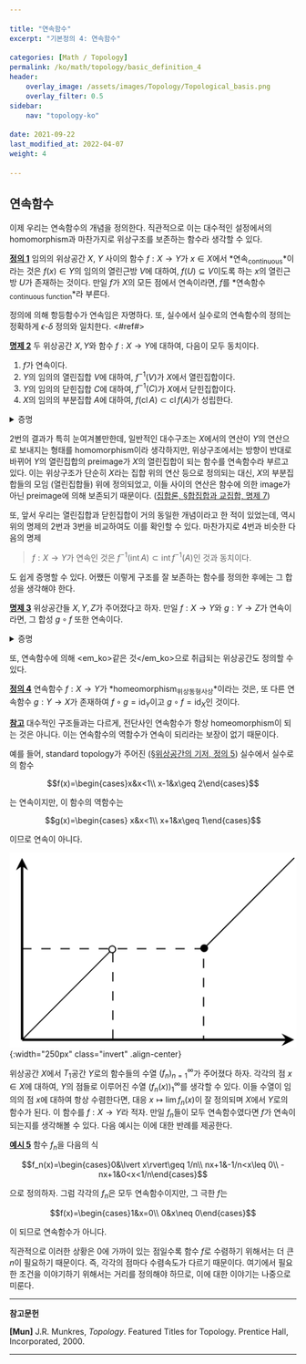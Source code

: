 ```yaml
---

title: "연속함수"
excerpt: "기본정의 4: 연속함수"

categories: [Math / Topology]
permalink: /ko/math/topology/basic_definition_4
header:
    overlay_image: /assets/images/Topology/Topological_basis.png
    overlay_filter: 0.5
sidebar: 
    nav: "topology-ko"

date: 2021-09-22
last_modified_at: 2022-04-07
weight: 4

---
```


## 연속함수

이제 우리는 연속함수의 개념을 정의한다. 직관적으로 이는 대수적인 설정에서의 homomorphism과 마찬가지로 위상구조를 보존하는 함수라 생각할 수 있다.

<div class="definition" markdown="1">

<ins id="df1">**정의 1**</ins> 임의의 위상공간 $X$, $Y$ 사이의 함수 $f:X\rightarrow Y$가 $x\in X$에서 *연속<sub>continuous</sub>*이라는 것은 $f(x)\in Y$의 임의의 열린근방 $V$에 대하여, $f(U)\subseteq V$이도록 하는 $x$의 열린근방 $U$가 존재하는 것이다. 만일 $f$가 $X$의 모든 점에서 연속이라면, $f$를 *연속함수<sub>continuous function</sub>*라 부른다.

</div>

정의에 의해 항등함수가 연속임은 자명하다. 또, 실수에서 실수로의 연속함수의 정의는 정확하게 $\epsilon$-$\delta$ 정의와 일치한다. <#ref#>

<div class="proposition" markdown="1">

<ins is="pp2">**명제 2**</ins> 두 위상공간 $X,Y$와 함수 $f:X\rightarrow Y$에 대하여, 다음이 모두 동치이다.

1. $f$가 연속이다. 
2. $Y$의 임의의 열린집합 $V$에 대하여, $f^{-1}(V)$가 $X$에서 열린집합이다.
3. $Y$의 임의의 닫힌집합 $C$에 대하여, $f^{-1}(C)$가 $X$에서 닫힌집합이다.
4. $X$의 임의의 부분집합 $A$에 대하여, $f(\operatorname{cl}A)\subset\operatorname{cl}f(A)$가 성립한다.

</div>
<details class="proof" markdown="1">
<summary>증명</summary>

우선 $f$가 연속이라 하자. 2번을 보이기 위해서는 $Y$의 임의의 열린집합 $V$가 주어졌다고 가정한 후, $f^{-1}(V)$가 열린집합임을 보여야 한다. 이를 위해 임의의 $x\in f^{-1}(V)$를 택하자. 그럼 $f(x)\in V$이므로 $V$는 $f(x)$의 열린근방이다. 따라서, $x$의 어떤 열린근방 $U$가 존재하여 $f(U)\subseteq V$이고 

$$U\subseteq f^{-1}(f(U))\subseteq f^{-1}(V)$$

이 성립하므로 $f^{-1}(V)$는 열린집합이다. 

이제 2번이 만족된다고 하고, $Y$의 임의의 닫힌집합 $C$가 주어졌다 하자. 그럼 $V=Y\setminus C$는 열린집합이므로, 2번 조건에 의하여 $f^{-1}(V)$는 $X$에서 열린집합이다. 그런데 

$$f^{-1}(V)=f^{-1}(Y\setminus C)=X\setminus f^{-1}(C)$$

이므로, $X\setminus f^{-1}(C)$가 열린집합이고 따라서 $f^{-1}(C)$는 닫힌집합이다. 

이제 3번을 가정하고 4번을 보이자. $X$의 임의의 부분집합 $A$에 대하여, $\operatorname{cl}f(A)$는 $Y$의 닫힌집합이므로, $f^{-1}(\operatorname{cl}f(A))$는 $X$의 닫힌집합이다. 또, 이 집합은 항상 $A$를 포함하므로, $\operatorname{cl}A$도 포함해야 한다. 즉

$$\operatorname{cl}A\subseteq f^{-1}(\operatorname{cl}f(A))$$

가 성립하고, 따라서 

$$f(\operatorname{cl}A)\subseteq f(f^{-1}(\operatorname{cl}f(A))\subseteq \operatorname{cl}f(A)$$

또한 성립한다. 

마지막으로 4번이 성립한다고 가정하자. 임의의 $x\in X$에 대해 $f(x)\in Y$의 열린근방 $V$가 주어졌다고 하면, $V^c$는 닫힌집합이므로 $\operatorname{cl}V^c=V^c$이고, 따라서 

$$f(\operatorname{cl}f^{-1}(V^c))\subseteq \operatorname{cl}(f(f^{-1}(V^c))\subset\operatorname{cl}V^c=V^c$$

가 성립한다. $f(x)\not\in V^c$이므로, $x\not\in\operatorname{cl}f^{-1}(V^c)$이고, 따라서 

$$U= \left(\operatorname{cl}f^{-1}(V^c)\right)^c$$

라 하면 $x\in U$이다. $U$는 닫힌집합의 여집합이므로 열린집합이고, 따라서 $x$의 열린근방이 된다. 이제 $f(U)\subseteq V$임을 보여야 하는데, 임의의 $x'\in U$에 대하여, $x'\not\in \operatorname{cl}(f^{-1}(V^c))$이고 따라서 $x'\not\in f^{-1}(V^c)$이다. 즉, $f(x')\not\in V^c$이므로 $f(x')\in V$이고, $f(U)\subseteq V$가 성립한다.
</details>

2번의 결과가 특히 눈여겨볼만한데, 일반적인 대수구조는 $X$에서의 연산이 $Y$의 연산으로 보내지는 형태를 homomorphism이라 생각하지만, 위상구조에서는 방향이 반대로 바뀌어 $Y$의 열린집합의 preimage가 $X$의 열린집합이 되는 함수를 연속함수라 부르고 있다. 
이는 위상구조가 단순히 $X$라는 집합 위의 연산 등으로 정의되는 대신, $X$의 부분집합들의 모임 (열린집합들) 위에 정의되었고, 이들 사이의 연산은 함수에 의한 image가 아닌 preimage에 의해 보존되기 때문이다. ([집합론, §합집합과 교집합, 명제 7](/ko/math/set_theory/union_and_intersection#pp7)) 

또, 앞서 우리는 열린집합과 닫힌집합이 거의 동일한 개념이라고 한 적이 있었는데, 역시 위의 명제의 2번과 3번을 비교하여도 이를 확인할 수 있다. 마찬가지로 4번과 비슷한 다음의 명제

> $f:X\rightarrow Y$가 연속인 것은 $f^{-1}(\operatorname{int}A)\subset\operatorname{int} f^{-1}(A)$인 것과 동치이다.

도 쉽게 증명할 수 있다. 어쨌든 이렇게 구조를 잘 보존하는 함수를 정의한 후에는 그 합성을 생각해야 한다.

<div class="proposition" markdown="1">

<ins id="pp3">**명제 3**</ins> 위상공간들 $X,Y,Z$가 주어졌다고 하자. 만일 $f:X\rightarrow Y$와 $g:Y\rightarrow Z$가 연속이라면, 그 합성 $g\circ f$ 또한 연속이다.
</div>
<details class="proof" markdown="1">
<summary>증명</summary>

임의의 열린집합 $W\subseteq Z$에 대하여, 

$$(g\circ f)^{-1}(W)=f^{-1}(g^{-1}(W))$$

이고, $g$의 연속성에 의해 $g^{-1}(W)$는 열린집합이므로, $f$의 연속성을 다시 한 번 적용하면 $f^{-1}(g^{-1}(W))$도 열린집합이다.
</details>

또, 연속함수에 의해 <em_ko>같은 것</em_ko>으로 취급되는 위상공간도 정의할 수 있다.

<div class="definition" markdown="1">

<ins id="df4">**정의 4**</ins> 연속함수 $f:X\rightarrow Y$가 *homeomorphism<sub>위상동형사상</sub>*이라는 것은, 또 다른 연속함수 $g:Y\rightarrow X$가 존재하여 $f\circ g=\operatorname{id}_Y$이고 $g\circ f=\operatorname{id}_X$인 것이다.
</div>

<div class="remark" markdown="1">

<ins id="rmk1">**참고**</ins> 대수적인 구조들과는 다르게, 전단사인 연속함수가 항상 homeomorphism이 되는 것은 아니다. 이는 연속함수의 역함수가 연속이 되리라는 보장이 없기 때문이다. 

예를 들어, standard topology가 주어진 ([§위상공간의 기저, 정의 5](/ko/math/topology/basic_definition_2#df5)) 실수에서 실수로의 함수 

$$f(x)=\begin{cases}x&x<1\\ x-1&x\geq 2\end{cases}$$

는 연속이지만, 이 함수의 역함수는

$$g(x)=\begin{cases} x&x<1\\ x+1&x\geq 1\end{cases}$$

이므로 연속이 아니다.

![bijective_conti_but_not_homeo](/assets/images/Topology/Basic_definition_4-1.png){:width="250px"  class="invert" .align-center}

</div>

위상공간 $X$에서 $T_1$공간 $Y$로의 함수들의 수열 $(f_n)_{n=1}^\infty$가 주어졌다 하자. 각각의 점 $x\in X$에 대하여, $Y$의 점들로 이루어진 수열 $(f_n(x))_1^\infty$를 생각할 수 있다. 이들 수열이 임의의 점 $x$에 대하여 항상 수렴한다면, 대응 $x\mapsto \lim f_n(x)$이 잘 정의되며 $X$에서 $Y$로의 함수가 된다. 이 함수를 $f:X\rightarrow Y$라 적자. 만일 $f_n$들이 모두 연속함수였다면 $f$가 연속이 되는지를 생각해볼 수 있다. 다음 예시는 이에 대한 반례를 제공한다. 

<div class="example" markdown="1">

<ins id="ex5">**예시 5**</ins> 함수 $f_n$을 다음의 식

$$f_n(x)=\begin{cases}0&\lvert x\rvert\geq 1/n\\ nx+1&-1/n<x\leq 0\\ -nx+1&0<x<1/n\end{cases}$$

으로 정의하자. 그럼 각각의 $f_n$은 모두 연속함수이지만, 그 극한 $f$는

$$f(x)=\begin{cases}1&x=0\\ 0&x\neq 0\end{cases}$$

이 되므로 연속함수가 아니다.

</div>  

직관적으로 이러한 상황은 $0$에 가까이 있는 점일수록 함수 $f$로 수렴하기 위해서는 더 큰 $n$이 필요하기 때문이다. 즉, 각각의 점마다 수렴속도가 다르기 때문이다. 여기에서 필요한 조건을 이야기하기 위해서는 거리를 정의해야 하므로, 이에 대한 이야기는 나중으로 미룬다.

---

**참고문헌**

**[Mun]** J.R. Munkres, <i>Topology</i>. Featured Titles for Topology. Prentice Hall, Incorporated, 2000.

---

